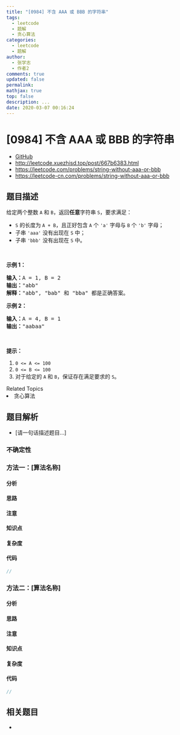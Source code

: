 ```yaml
---
title: "[0984] 不含 AAA 或 BBB 的字符串"
tags:
  - leetcode
  - 题解
  - 贪心算法
categories:
  - leetcode
  - 题解
author:
  - 张学志
  - 作者2
comments: true
updated: false
permalink:
mathjax: true
top: false
description: ...
date: 2020-03-07 00:16:24
---
```



# [0984] 不含 AAA 或 BBB 的字符串
* [GitHub](https://github.com/algoboy101/LeetCodeCrowdsource/tree/master/_posts/QA/%5B0984%5D%20%E4%B8%8D%E5%90%AB%20AAA%20%E6%88%96%20BBB%20%E7%9A%84%E5%AD%97%E7%AC%A6%E4%B8%B2.md)
* http://leetcode.xuezhisd.top/post/667b6383.html
* https://leetcode.com/problems/string-without-aaa-or-bbb
* https://leetcode-cn.com/problems/string-without-aaa-or-bbb


## 题目描述

<p>给定两个整数&nbsp;<code>A</code>&nbsp;和&nbsp;<code>B</code>，返回<strong>任意</strong>字符串 <code>S</code>，要求满足：</p>

<ul>
	<li><code>S</code> 的长度为&nbsp;<code>A + B</code>，且正好包含&nbsp;<code>A</code>&nbsp;个 <code>&#39;a&#39;</code>&nbsp;字母与&nbsp;<code>B</code>&nbsp;个 <code>&#39;b&#39;</code>&nbsp;字母；</li>
	<li>子串&nbsp;<code>&#39;aaa&#39;</code>&nbsp;没有出现在&nbsp;<code>S</code>&nbsp;中；</li>
	<li>子串&nbsp;<code>&#39;bbb&#39;</code> 没有出现在&nbsp;<code>S</code>&nbsp;中。</li>
</ul>

<p>&nbsp;</p>

<p><strong>示例 1：</strong></p>

<pre><strong>输入：</strong>A = 1, B = 2
<strong>输出：</strong>&quot;abb&quot;
<strong>解释：</strong>&quot;abb&quot;, &quot;bab&quot; 和 &quot;bba&quot; 都是正确答案。
</pre>

<p><strong>示例 2：</strong></p>

<pre><strong>输入：</strong>A = 4, B = 1
<strong>输出：</strong>&quot;aabaa&quot;</pre>

<p>&nbsp;</p>

<p><strong>提示：</strong></p>

<ol>
	<li><code>0 &lt;= A &lt;= 100</code></li>
	<li><code>0 &lt;= B &lt;= 100</code></li>
	<li>对于给定的 <code>A</code> 和 <code>B</code>，保证存在满足要求的 <code>S</code>。</li>
</ol>
<div><div>Related Topics</div><div><li>贪心算法</li></div></div>


## 题目解析
* [请一句话描述题目...]

### 不确定性


### 方法一：[算法名称]

#### 分析

#### 思路

#### 注意

#### 知识点

#### 复杂度

#### 代码

```cpp
//
```


### 方法二：[算法名称]

#### 分析

#### 思路

#### 注意

#### 知识点

#### 复杂度

#### 代码

```cpp
//
```


## 相关题目
* 
